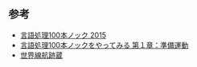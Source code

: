 ## 参考
* [言語処理100本ノック 2015](http://www.cl.ecei.tohoku.ac.jp/nlp100/)
* [言語処理100本ノックをやってみる 第１章：準備運動](http://qiita.com/modal_soul/items/0578b368cf332787e61b)
* [世界線航跡蔵](http://yugui.jp/articles/885)
